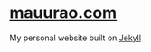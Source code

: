 # [mauurao.com](https://mauurao.github.io/)
My personal website built on [Jekyll](https://jekyllrb.com/) 
<!--with the plain white [theme](http://jekyllthemes.org/themes/PlainWhite-Jekyll/).
